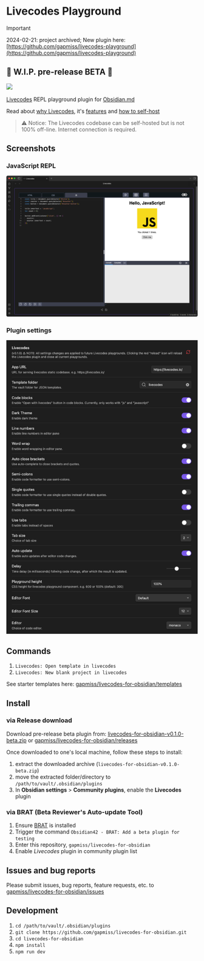 # Livecodes Playground

> [!IMPORTANT]
> 2024-02-21: project archived; New plugin here: [https://github.com/gapmiss/livecodes-playground](https://github.com/gapmiss/livecodes-playground)

## 🚧 W.I.P. pre-release BETA 🚧

<img src="https://livecodes.io/docs/img/livecodes-logo.svg" style="width:200px; margin: 0 auto;">

[Livecodes](https://livecodes.io/docs/overview) REPL playground plugin for [Obsidian.md](https://obsidian.md)

Read about [why Livecodes](https://livecodes.io/docs/why), it's [features](https://livecodes.io/docs/features/) and [how to self-host](https://livecodes.io/docs/features/self-hosting)

> ⚠️ Notice:
> The Livecodes codebase can be self-hosted but is not 100% off-line. Internet connection is required.

## Screenshots

### JavaScript REPL

![screenshot of JavaScript REPL](assets/CleanShot-Obsidian-(Livecodes%20-%20LIVECODES-PLUGIN%20-%20Obsidian%20v1.4.2)-20230806152651.png)

### Plugin settings

![screenshot of plugin settings](assets/CleanShot-Obsidian-(Livecodes%20-%20LIVECODES-PLUGIN%20-%20Obsidian%20v1.4.2)-20230806153030.png)

## Commands

1. `Livecodes: Open template in livecodes`
2. `Livecodes: New blank project in livecodes`

See starter templates here: [gapmiss/livecodes-for-obsidian/templates](https://github.com/gapmiss/livecodes-for-obsidian/tree/master/templates)

## Install

### via Release download

Download pre-release beta plugin from: [livecodes-for-obsidian-v0.1.0-beta.zip](https://github.com/gapmiss/livecodes-for-obsidian/releases/download/0.1.0-beta/livecodes-for-obsidian-v0.1.0-beta.zip) or [gapmiss/livecodes-for-obsidian/releases](https://github.com/gapmiss/livecodes-for-obsidian/releases)

Once downloaded to one's local machine, follow these steps to install:

1. extract the downloaded archive (`livecodes-for-obsidian-v0.1.0-beta.zip`)
2. move the extracted folder/directory to `/path/to/vault/.obsidian/plugins`
3. In **Obsidian settings** > **Community plugins**, enable the **Livecodes** plugin

### via BRAT (Beta Reviewer's Auto-update Tool)

1. Ensure [BRAT](https://github.com/TfTHacker/obsidian42-brat) is installed
2. Trigger the command `Obsidian42 - BRAT: Add a beta plugin for testing` 
3. Enter this repository, `gapmiss/livecodes-for-obsidian`
4. Enable *Livecodes* plugin in community plugin list

## Issues and bug reports

Please submit issues, bug reports, feature requests, etc. to [gapmiss/livecodes-for-obsidian/issues](https://github.com/gapmiss/livecodes-for-obsidian/issues)

## Development

1. `cd /path/to/vault/.obsidian/plugins`
2. `git clone https://github.com/gapmiss/livecodes-for-obsidian.git`
3. `cd livecodes-for-obsidian`
4. `npm install`
5. `npm run dev`
